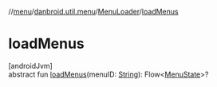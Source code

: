 //[menu](../../../index.md)/[danbroid.util.menu](../index.md)/[MenuLoader](index.md)/[loadMenus](load-menus.md)

# loadMenus

[androidJvm]\
abstract fun [loadMenus](load-menus.md)(menuID: [String](https://kotlinlang.org/api/latest/jvm/stdlib/kotlin/-string/index.html)): Flow&lt;[MenuState](../-menu-state/index.md)&gt;?
